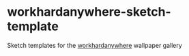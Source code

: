 # workhardanywhere-sketch-template

Sketch templates for the [workhardanywhere](http://workhardanywhere.com/wallpapers/) wallpaper gallery
